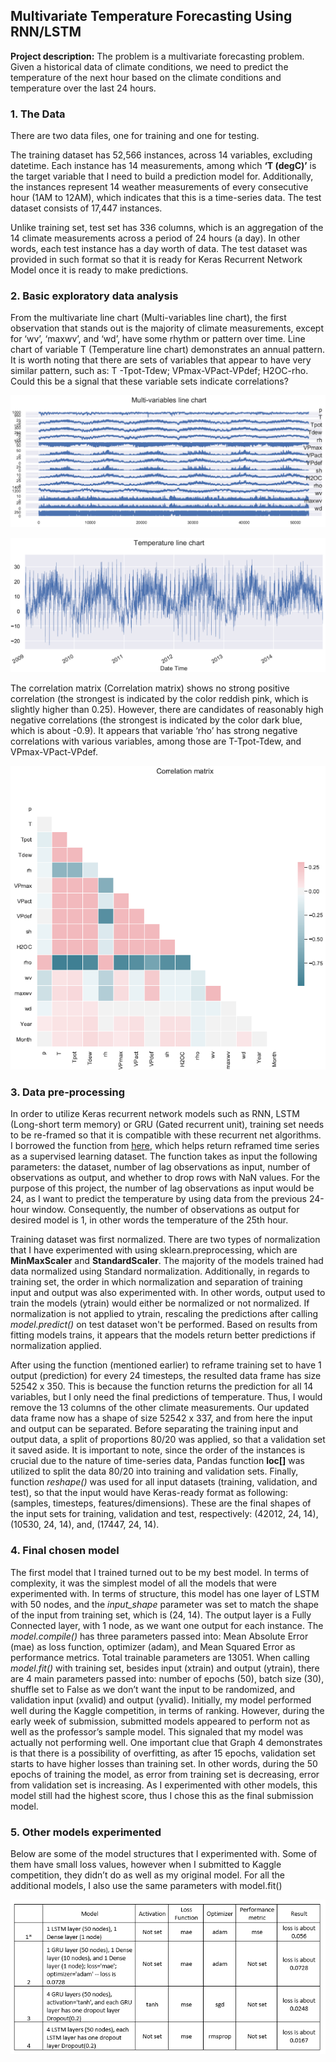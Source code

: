 ## Multivariate Temperature Forecasting Using RNN/LSTM 

**Project description:** The problem is a multivariate forecasting problem. Given a historical data of climate conditions, we need to predict the temperature of the next hour based on the climate conditions and temperature over the last 24 hours.

### 1. The Data
There are two data files, one for training and one for testing.

The training dataset has 52,566 instances, across 14 variables, excluding datetime. Each instance has 14 measurements, among which **‘T (degC)’** is the target variable that I need to build a prediction model for. Additionally, the instances represent 14 weather measurements of every consecutive hour (1AM to 12AM), which indicates that this is a time-series data. The test dataset consists of 17,447 instances. 

Unlike training set, test set has 336 columns, which is an aggregation of the 14 climate measurements across a period of 24 hours (a day). In other words, each test instance has a day worth of data. The test dataset was provided in such format so that it is ready for Keras Recurrent Network Model once it is ready to make predictions.

### 2. Basic exploratory data analysis
From the multivariate line chart (Multi-variables line chart), the first observation that stands out is the majority of climate measurements, except for ‘wv’, ‘maxwv’, and ‘wd’, have some rhythm or pattern over time. Line chart of variable T (Temperature line chart) demonstrates an annual pattern. It is worth noting that there are sets of variables that appear to have very similar pattern, such as: T -Tpot-Tdew; VPmax-VPact-VPdef; H2OC-rho. Could this be a signal that these variable sets indicate correlations? 

<p align="center">
  <img src="images/Capture1.PNG?raw=true">
</p>


<p align="center">
  <img src="images/Capture2.PNG?raw=true">
</p>

The correlation matrix (Correlation matrix) shows no strong positive correlation (the strongest is indicated by the color reddish pink, which is slightly higher than 0.25). However, there are candidates of reasonably high negative correlations (the strongest is indicated by the color dark blue, which is about -0.9). It appears that variable ‘rho’ has strong negative correlations with various variables, among those are T-Tpot-Tdew, and VPmax-VPact-VPdef. 


<p align="center">
  <img src="images/Capture3.PNG?raw=true">
</p>

### 3. Data pre-processing
In order to utilize Keras recurrent network models such as RNN, LSTM (Long-short term memory) or GRU (Gated recurrent unit), training set needs to be re-framed so that it is compatible with these recurrent net algorithms. I borrowed the function from [here](https://machinelearningmastery.com/multivariate-time-series-forecasting-lstms-keras/), which helps return reframed time series as a supervised learning dataset. The function takes as input the following parameters: the dataset, number of lag observations as input, number of observations as output, and whether to drop rows with NaN values. For the purpose of this project, the number of lag observations as input would be 24, as I want to predict the temperature by using data from the previous 24-hour window. Consequently, the number of observations as output for desired model is 1, in other words the temperature of the 25th hour.

Training dataset was first normalized. There are two types of normalization that I have experimented with using sklearn.preprocessing, which are **MinMaxScaler** and **StandardScaler**. The majority of the models trained had data normalized using Standard normalization. Additionally, in regards to training set, the order in which normalization and separation of training input and output was also experimented with. In other words, output used to train the models (ytrain) would either be normalized or not normalized. If normalization is not applied to ytrain, rescaling the predictions after calling *model.predict()* on test dataset won't be performed. Based on results from fitting models trains, it appears that the models return better predictions if normalization applied. 

After using the function (mentioned earlier) to reframe training set to have 1 output (prediction) for every 24 timesteps, the resulted data frame has size 52542 x 350. This is because the function returns the prediction for all 14 variables, but I only need the final predictions of temperature. Thus, I would remove the 13 columns of the other climate measurements. Our updated data frame now has a shape of size 52542 x 337, and from here the input and output can be separated. Before separating the training input and output data, a split of proportions 80/20 was applied, so that a validation set it saved aside. It is important to note, since the order of the instances is crucial due to the nature of time-series data, Pandas function **loc[]** was utilized to split the data 80/20 into training and validation sets. Finally, function *reshape()* was used for all input datasets (training, validation, and test), so that the input would have Keras-ready format as following: (samples, timesteps, features/dimensions). These are the final shapes of the input sets for training, validation and test, respectively: (42012, 24, 14), (10530, 24, 14), and, (17447, 24, 14). 

### 4. Final chosen model
The first model that I trained turned out to be my best model. In terms of complexity, it was the simplest model of all the models that were experimented with. In terms of structure, this model has one layer of LSTM with 50 nodes, and the *input_shape* parameter was set to match the shape of the input from training set, which is (24, 14). The output layer is a Fully Connected layer, with 1 node, as we want one output for each instance. The *model.compile()* has three parameters passed into: Mean Absolute Error (mae) as loss function, optimizer (adam), and Mean Squared Error as performance metrics. Total trainable parameters are 13051. When calling *model.fit()* with training set, besides input (xtrain) and output (ytrain), there are 4 main parameters passed into: number of epochs (50), batch size (30), shuffle set to False as we don’t want the input to be randomized, and validation input (xvalid) and output (yvalid). Initially, my model performed well during the Kaggle competition, in terms of ranking. However, during the early week of submission, submitted models appeared to perform not as well as the professor’s sample model. This signaled that my model was actually not performing well. One important clue that Graph 4 demonstrates is that there is a possibility of overfitting, as after 15 epochs, validation set starts to have higher losses than training set. In other words, during the 50 epochs of training the model, as error from training set is decreasing, error from validation set is increasing. As I experimented with other models, this model still had the highest score, thus I chose this as the final submission model.

### 5. Other models experimented
Below are some of the model structures that I experimented with. Some of them have small loss values, however when I submitted to Kaggle competition, they didn’t do as well as my original model. For all the additional models, I also use the same parameters with model.fit()

<p align="center">
  <img src="images/Capture6.PNG?raw=true">
</p>

